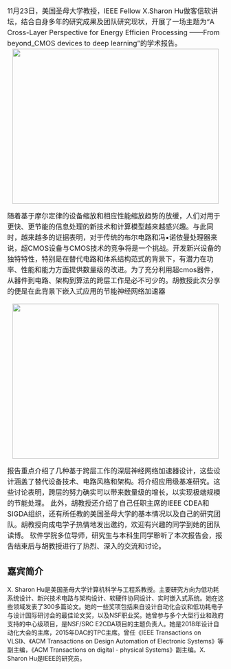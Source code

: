 <div style="font-size: 16px;line-height:25px">
11月23日，美国圣母大学教授，IEEE Fellow X.Sharon Hu做客信软讲坛，结合自身多年的研究成果及团队研究现状，开展了一场主题为“A Cross-Layer Perspective for Energy Efficien Processing ——From beyond_CMOS devices to deep learning”的学术报告。

<center>
<img src="https://s2.ax1x.com/2019/06/12/VRudiQ.jpg"  style="width:480px;height:360px;" /><p/>
</center>

随着基于摩尔定律的设备缩放和相应性能缩放趋势的放缓，人们对用于更快、更节能的信息处理的新技术和计算模型越来越感兴趣。与此同时，越来越多的证据表明，对于传统的布尔电路和冯•诺依曼处理器来说，超CMOS设备与CMOS技术的竞争将是一个挑战。开发新兴设备的独特特性，特别是在替代电路和体系结构范式的背景下，有潜力在功率、性能和能力方面提供数量级的改进。为了充分利用超cmos器件，从器件到电路、架构到算法的跨层工作是必不可少的。胡教授此次分享的便是在此背景下嵌入式应用的节能神经网络加速器
<center>
<img src="https://s2.ax1x.com/2019/06/12/VRuwGj.jpg"  style="width:480px;height:360px;" /><p/>
</center>


报告重点介绍了几种基于跨层工作的深层神经网络加速器设计，这些设计涵盖了替代设备技术、电路风格和架构。将介绍应用级基准研究。这些讨论表明，跨层的努力确实可以带来数量级的增长，以实现极端规模的节能处理。
此外，胡教授还介绍了自己任职主席的IEEE CDEA和SIGDA组织，还有所任教的美国圣母大学的基本情况以及自己的研究团队。胡教授向成电学子热情地发出邀约，欢迎有兴趣的同学到她的团队读博。
软件学院多位导师，研究生与本科生同学聆听了本次报告会，报告结束后与胡教授进行了热烈、深入的交流和讨论。

</div>

## 嘉宾简介
X. Sharon Hu是美国圣母大学计算机科学与工程系教授。主要研究方向为低功耗系统设计、新兴技术电路与架构设计、软硬件协同设计、实时嵌入式系统。她在这些领域发表了300多篇论文。她的一些奖项包括来自设计自动化会议和低功耗电子与设计国际研讨会的最佳论文奖，以及NSF职业奖。她曾参与多个大型行业和政府支持的中心级项目，是NSF/SRC E2CDA项目的主题负责人。她是2018年设计自动化大会的主席，2015年DAC的TPC主席。曾任《IEEE Transactions on VLSI》、《ACM Transactions on Design Automation of Electronic Systems》等副主编，《ACM Transactions on digital - physical Systems》副主编。X. Sharon Hu是IEEE的研究员。
